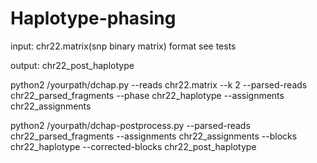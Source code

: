 # Haplotype-phasing

input: chr22.matrix(snp binary matrix) format see tests

output: chr22_post_haplotype


python2 /yourpath/dchap.py  --reads chr22.matrix --k 2 --parsed-reads chr22_parsed_fragments --phase chr22_haplotype --assignments chr22_assignments

python2 /yourpath/dchap-postprocess.py --parsed-reads chr22_parsed_fragments --assignments chr22_assignments --blocks chr22_haplotype --corrected-blocks chr22_post_haplotype
